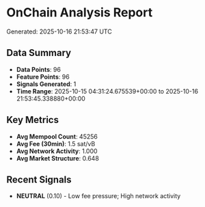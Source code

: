 # OnChain Analysis Report
Generated: 2025-10-16 21:53:47 UTC

## Data Summary
- **Data Points**: 96
- **Feature Points**: 96
- **Signals Generated**: 1
- **Time Range**: 2025-10-15 04:31:24.675539+00:00 to 2025-10-16 21:53:45.338880+00:00

## Key Metrics
- **Avg Mempool Count**: 45256
- **Avg Fee (30min)**: 1.5 sat/vB
- **Avg Network Activity**: 1.000
- **Avg Market Structure**: 0.648

## Recent Signals
- **NEUTRAL** (0.10) - Low fee pressure; High network activity
